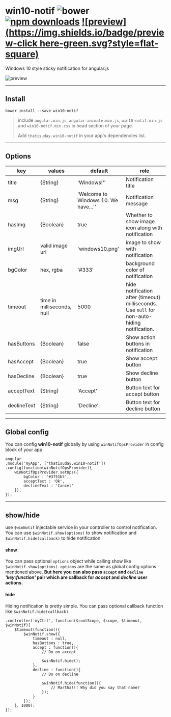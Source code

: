 # win10-notif ![bower](https://img.shields.io/bower/v/win10-notif.svg?style=flat-square) [![npm downloads](https://img.shields.io/npm/dt/win10-notif.svg?style=flat-square)](https://www.npmjs.com/package/win10-notif) [![preview](https://img.shields.io/badge/preview-click here-green.svg?style=flat-square)](https://rawgit.com/thatisuday/win10-notif/master/demo/main.html)

Windows 10 style sticky notification for angular.js

![preview](https://github.com/thatisuday/win10-notif/raw/master/res/preview.png)

***

## Install

```
bower install --save win10-notif
```

> include `angular.min.js`, `angular-animate.min.js`, `win10-notif.min.js` and `win10-notif.min.css` in head section of your page.
>
> Add `thatisuday.win10-notif` in your app's dependencies list.

***

## Options

| key | values | default | role |
|---- | ------ | ------- | ---- |
| title | {String} | 'Windows!'' | Notification title |
| msg | {String} | 'Welcome to Windows 10. We have...'' | Notification message |
| hasImg | {Boolean} | true | Whether to show image icon along with notification |
| imgUrl | valid image url | 'windows10.png' | image to show with notification |
| bgColor | hex, rgba | '#333' | background color of notification |
| timeout | time in milliseconds, null | 5000 | hide notification after {timeout} milliseconds. Use `null` for non-auto-hiding notification. |
| hasButtons | {Boolean} | false | Show action buttons in notification |
| hasAccept | {Boolean} | true | Show accept button |
| hasDecline | {Boolean} | true | Show decline button |
| acceptText | {String} | 'Accept' | Button text for accept button |
| declineText | {String} | 'Decline' | Button text for decline button |

***

## Global config

You can config **win10-notif** globally by using `winNotifOpsProvider` in config block of your app

```
angular
.module('myApp', ['thatisuday.win10-notif'])
.config(function(winNotifOpsProvider){
	winNotifOpsProvider.setOps({
		bgColor : '#3f51b5',
		acceptText : 'Ok',
		declineText : 'Cancel'
	});
});
```

***

## show/hide

use `$winNotif` injectable service in your controller to control notification. You can use `$winNotif.show(options)` to show notification and `$winNotif.hide(callback)` to hide notification.

#### show

You can pass optional `options` object while calling show like `$winNotif.show(options)`. `options` are the same as global config options mentioned above. **But here you can also pass `accept` and `decline` _'key:function'_ pair which are callback for _accept_ and _decline_ user actions.**

#### hide

Hiding notification is pretty simple. You can pass optional callback function like `$winNotif.hide(callback)`.

```
.controller('myCtrl', function($rootScope, $scope, $timeout, $winNotif){
	$timeout(function(){
		$winNotif.show({
			timeout : null,
			hasButtons : true,
			accept : function(){
				// Do on accept

				$winNotif.hide();
			},
			decline : function(){
				// Do on decline

				$winNotif.hide(function(){
					// Martha!!! Why did you say that name?
				});
			}
		});
	}, 1000);
});
```
